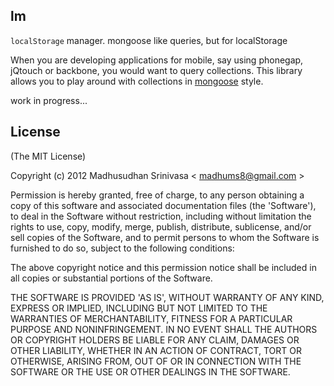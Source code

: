 ## lm

`localStorage` manager. mongoose like queries, but for localStorage

When you are developing applications for mobile, say using phonegap, jQtouch or backbone, you would want to query collections. This library allows you to play around with collections in [mongoose](http://mongoosejs.com/) style.

work in progress...


## License
(The MIT License)

Copyright (c) 2012 Madhusudhan Srinivasa < [madhums8@gmail.com](mailto:madhums8@gmail.com) >

Permission is hereby granted, free of charge, to any person obtaining a copy of this software and associated documentation files (the 'Software'), to deal in the Software without restriction, including without limitation the rights to use, copy, modify, merge, publish, distribute, sublicense, and/or sell copies of the Software, and to permit persons to whom the Software is furnished to do so, subject to the following conditions:

The above copyright notice and this permission notice shall be included in all copies or substantial portions of the Software.

THE SOFTWARE IS PROVIDED 'AS IS', WITHOUT WARRANTY OF ANY KIND, EXPRESS OR IMPLIED, INCLUDING BUT NOT LIMITED TO THE WARRANTIES OF MERCHANTABILITY, FITNESS FOR A PARTICULAR PURPOSE AND NONINFRINGEMENT. IN NO EVENT SHALL THE AUTHORS OR COPYRIGHT HOLDERS BE LIABLE FOR ANY CLAIM, DAMAGES OR OTHER LIABILITY, WHETHER IN AN ACTION OF CONTRACT, TORT OR OTHERWISE, ARISING FROM, OUT OF OR IN CONNECTION WITH THE SOFTWARE OR THE USE OR OTHER DEALINGS IN THE SOFTWARE.
